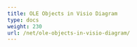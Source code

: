 ```yaml
---
title: OLE Objects in Visio Diagram
type: docs
weight: 230
url: /net/ole-objects-in-visio-diagram/
---
```



